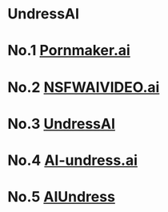 # UndressAI

# No.1 [Pornmaker.ai](https://pornmaker.ai)

# No.2 [NSFWAIVIDEO.ai](https://pornmaker.ai)

# No.3 [UndressAI](https://pornmaker.ai)

# No.4 [AI-undress.ai](https://pornmaker.ai)

# No.5 [AIUndress](https://pornmaker.ai)
